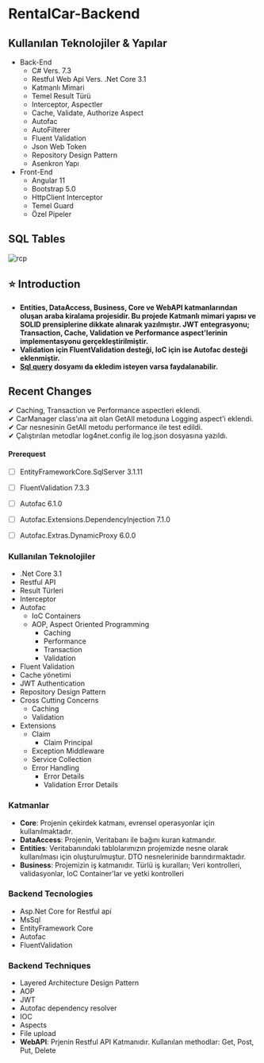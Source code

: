 # RentalCar-Backend

## Kullanılan Teknolojiler & Yapılar

<ul>
    <li>Back-End
    <ul>
        <li>C# Vers. 7.3</li>
        <li>Restful Web Api Vers. .Net Core 3.1</li>
        <li>Katmanlı Mimari</li>
        <li>Temel Result Türü</li>
        <li>Interceptor, Aspectler</li>
        <li>Cache, Validate, Authorize Aspect</li>
        <li>Autofac</li>
        <li>AutoFilterer</li>
        <li>Fluent Validation</li>
        <li>Json Web Token</li>
        <li>Repository Design Pattern</li>
        <li>Asenkron Yapı</li>
    </ul>
    </li>
    <li>Front-End
    <ul>
        <li>Angular 11</li>
        <li>Bootstrap 5.0</li>
        <li>HttpClient Interceptor</li>
        <li>Temel Guard</li>
        <li>Özel Pipeler</li>
    </ul>
    </li>
</ul>




## SQL Tables
![rcp](https://user-images.githubusercontent.com/51466724/108183763-7b341a80-711b-11eb-9f84-110b0998e560.jpg)


## ⭐ Introduction 
- **Entities, DataAccess, Business, Core ve WebAPI katmanlarından oluşan araba kiralama projesidir. Bu projede Katmanlı mimari yapısı ve SOLID prensiplerine dikkate alınarak yazılmıştır. JWT entegrasyonu; Transaction, Cache, Validation ve Performance aspect'lerinin implementasyonu gerçekleştirilmiştir.** 
- **Validation için FluentValidation desteği, IoC için ise Autofac desteği eklenmiştir.**
- **[Sql query](https://github.com/gulceselim/re-cap-project-with-csharp/blob/main/RentACarSQLQuery.sql) dosyamı da ekledim isteyen varsa faydalanabilir.**


## Recent Changes
✔ Caching, Transaction ve Performance aspectleri eklendi. <br>
✔ CarManager class'ına ait olan GetAll metoduna Logging aspect'i eklendi. <br>
✔ Car nesnesinin GetAll metodu performance ile test edildi. <br>
✔ Çalıştırılan metodlar log4net.config ile log.json dosyasına yazıldı. <br> 

#### Prerequest 

 - [ ] EntityFrameworkCore.SqlServer 3.1.11
 - [ ]  FluentValidation 7.3.3
 - [ ] Autofac 6.1.0
 - [ ] Autofac.Extensions.DependencyInjection 7.1.0
 - [ ] Autofac.Extras.DynamicProxy 6.0.0 


### Kullanılan Teknolojiler

- .Net Core 3.1
- Restful API
- Result Türleri
- Interceptor
- Autofac
    - IoC Containers
    - AOP, Aspect Oriented Programming
        - Caching
        - Performance
        - Transaction
        - Validation
- Fluent Validation
- Cache yönetimi
- JWT Authentication
- Repository Design Pattern
- Cross Cutting Concerns
    - Caching
    - Validation
- Extensions
    - Claim
        - Claim Principal
    - Exception Middleware
    - Service Collection
    - Error Handling
        - Error Details
        - Validation Error Details



### Katmanlar

- **Core**: Projenin çekirdek katmanı, evrensel operasyonlar için kullanılmaktadır.
- **DataAccess**: Projenin, Veritabanı ile bağını kuran katmandır.
- **Entities**: Veritabanındaki tablolarımızın projemizde nesne olarak kullanılması için oluşturulmuştur. DTO nesnelerinide
  barındırmaktadır.
- **Business**: Projemizin iş katmanıdır. Türlü iş kuralları; Veri kontrolleri, validasyonlar, IoC Container'lar ve yetki
  kontrolleri
  
  
  
  
### Backend Tecnologies

- Asp.Net Core for Restful api
- MsSql
- EntityFramework Core
- Autofac
- FluentValidation

### Backend Techniques
- Layered Architecture Design Pattern
- AOP
- JWT
- Autofac dependency resolver
- IOC
- Aspects
- File upload
- **WebAPI**: Prjenin Restful API Katmanıdır. Kullanılan methodlar: Get, Post, Put, Delete
